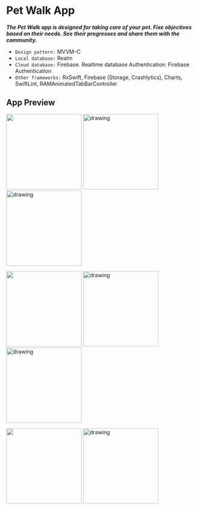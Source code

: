 # Pet Walk App
***The Pet Walk app is designed for taking care of your pet. Fixe objectives based on their needs. See their progresses and share them with the community.***

* `Design pattern:` MVVM–C
* `Local database:` Realm
* `Cloud database:` Firebase. Realtime database Authentication: Firebase Authentication
* `Other frameworks:` RxSwift, Firebase (Storage, Crashlytics), Charts, SwiftLint,  RAMAnimatedTabBarController
## App Preview

<img src="https://i.imgur.com/TXpjBoX.png" width="200"> <img src="https://i.imgur.com/E7zU3SZ.png" alt="drawing" width="200"/> <img src="https://i.imgur.com/73XV1d3.png" alt="drawing" width="200"/>

<img src="https://i.imgur.com/mJwMAox.png" width="200"> <img src="https://i.imgur.com/RsGIGEi.png" alt="drawing" width="200"/> <img src="https://i.imgur.com/weeAhXX.png" alt="drawing" width="200"/>

<img src="https://i.imgur.com/0BjcgzW.png" width="200"> <img src="https://i.imgur.com/aFhhVle.png" alt="drawing" width="200"/>
